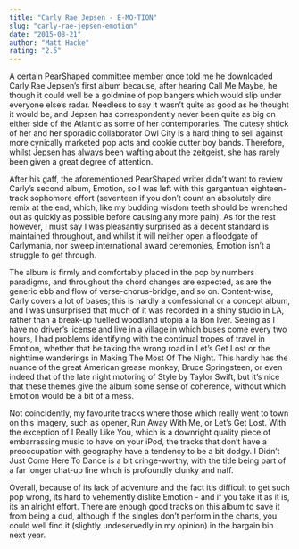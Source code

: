 ```yaml
---
title: "Carly Rae Jepsen - E·MO·TION"
slug: "carly-rae-jepsen-emotion"
date: "2015-08-21"
author: "Matt Hacke"
rating: "2.5"
---
```


A certain PearShaped committee member once told me he downloaded Carly Rae Jepsen’s first album because, after hearing Call Me Maybe, he though it could well be a goldmine of pop bangers which would slip under everyone else’s radar. Needless to say it wasn’t quite as good as he thought it would be, and Jepsen has correspondently never been quite as big on either side of the Atlantic as some of her contemporaries. The cutesy shtick of her and her sporadic collaborator Owl City is a hard thing to sell against more cynically marketed pop acts and cookie cutter boy bands. Therefore, whilst Jepsen has always been wafting about the zeitgeist, she has rarely been given a great degree of attention.

After his gaff, the aforementioned PearShaped writer didn’t want to review Carly’s second album, Emotion, so I was left with this gargantuan eighteen-track sophomore effort (seventeen if you don’t count an absolutely dire remix at the end, which, like my budding wisdom teeth should be wrenched out as quickly as possible before causing any more pain). As for the rest however, I must say I was pleasantly surprised as a decent standard is maintained throughout, and whilst it will neither open a floodgate of Carlymania, nor sweep international award ceremonies, Emotion isn’t a struggle to get through.

The album is firmly and comfortably placed in the pop by numbers paradigms, and throughout the chord changes are expected, as are the generic ebb and flow of verse-chorus-bridge, and so on. Content-wise, Carly covers a lot of bases; this is hardly a confessional or a concept album, and I was unsurprised that much of it was recorded in a shiny studio in LA, rather than a break-up fuelled woodland utopia à la Bon Iver. Seeing as I have no driver’s license and live in a village in which buses come every two hours, I had problems identifying with the continual tropes of travel in Emotion, whether that be taking the wrong road in Let’s Get Lost or the nighttime wanderings in Making The Most Of The Night. This hardly has the nuance of the great American grease monkey, Bruce Springsteen, or even indeed that of the late night motoring of Style by Taylor Swift, but it’s nice that these themes give the album some sense of coherence, without which Emotion would be a bit of a mess.

Not coincidently, my favourite tracks where those which really went to town on this imagery, such as opener, Run Away With Me, or Let’s Get Lost. With the exception of I Really Like You, which is a downright quality piece of embarrassing music to have on your iPod, the tracks that don’t have a preoccupation with geography have a tendency to be a bit dodgy. I Didn’t Just Come Here To Dance is a bit cringe-worthy, with the title being part of a far longer chat-up line which is profoundly clunky and naff.

Overall, because of its lack of adventure and the fact it’s difficult to get such pop wrong, its hard to vehemently dislike Emotion - and if you take it as it is, its an alright effort. There are enough good tracks on this album to save it from being a dud, although if the singles don’t perform in the charts, you could well find it (slightly undeservedly in my opinion) in the bargain bin next year.
